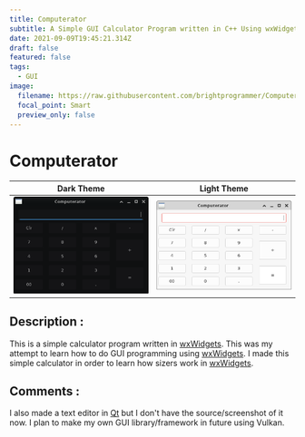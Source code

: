 ```yaml
---
title: Computerator
subtitle: A Simple GUI Calculator Program written in C++ Using wxWidgets Framework
date: 2021-09-09T19:45:21.314Z
draft: false
featured: false
tags:
  - GUI
image:
  filename: https://raw.githubusercontent.com/brightprogrammer/Computerator/master/Resources/screenshot.png
  focal_point: Smart
  preview_only: false
---
```

# Computerator
Dark Theme                 |  Light Theme
:-------------------------:|:-------------------------:
![Computerator Dark Theme Image](https://raw.githubusercontent.com/brightprogrammer/Computerator/master/Resources/screenshot.png)  |  ![Computerator Light Theme Image](https://raw.githubusercontent.com/brightprogrammer/Computerator/master/Resources/screenshot_light.png)
## Description :
This is a simple calculator program written in [wxWidgets](https://www.wxwidgets.org/). This was my attempt to learn how to do GUI programming using [wxWidgets](https://www.wxwidgets.org/). I made this simple calculator in order to learn how sizers work in [wxWidgets](https://www.wxwidgets.org/).
## Comments : 
I also made a text editor in [Qt](hhtps://www.qt.io) but I don't have the source/screenshot of it now. I plan to make my own GUI library/framework in future using Vulkan.